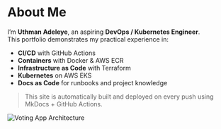 # About Me

I’m **Uthman Adeleye**, an aspiring **DevOps / Kubernetes Engineer**.  
This portfolio demonstrates my practical experience in:

- **CI/CD** with GitHub Actions  
- **Containers** with Docker & AWS ECR  
- **Infrastructure as Code** with Terraform  
- **Kubernetes** on AWS EKS  
- **Docs as Code** for runbooks and project knowledge

> This site is automatically built and deployed on every push using MkDocs + GitHub Actions.

![Voting App Architecture](docs/assets/img/vote-arch.png)